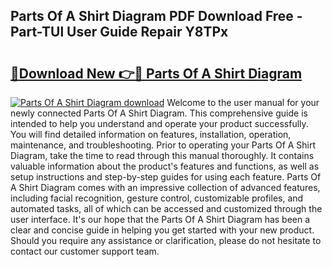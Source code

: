 ## Parts Of A Shirt Diagram PDF Download Free - Part-TUl User Guide Repair Y8TPx

# <h2><a href="http://dfk96rt.blite.top/?on=Parts+Of+A+Shirt+Diagram">🔗Download New 👉🔴 Parts Of A Shirt Diagram</a></h2>

[![Parts Of A Shirt Diagram download](https://i.imgur.com/lujVjoI.png)](http://dfk96rt.blite.top/?on=Parts+Of+A+Shirt+Diagram)
Welcome to the user manual for your newly connected Parts Of A Shirt Diagram. This comprehensive guide is intended to help you understand and operate your product successfully. You will find detailed information on features, installation, operation, maintenance, and troubleshooting. Prior to operating your Parts Of A Shirt Diagram, take the time to read through this manual thoroughly. It contains valuable information about the product's features and functions, as well as setup instructions and step-by-step guides for using each feature. Parts Of A Shirt Diagram comes with an impressive collection of advanced features, including facial recognition, gesture control, customizable profiles, and automated tasks, all of which can be accessed and customized through the user interface. It's our hope that the Parts Of A Shirt Diagram has been a clear and concise guide in helping you get started with your new product. Should you require any assistance or clarification, please do not hesitate to contact our customer support team.
